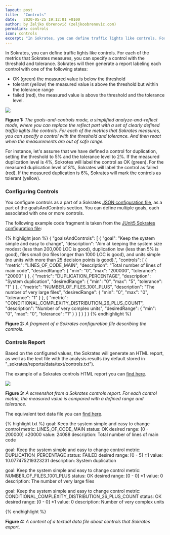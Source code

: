 ```yaml
---
layout: post
title:  "Controls"
date:   2020-05-25 19:12:01 +0100
author: by Željko Obrenović (zeljkoobrenovic.com)
permalink: controls
icon: controls
excerpt: "In Sokrates, you can define traffic lights like controls. For each of the metrics that Sokrates measures, you can specify a monitor with the threshold and tolerance. Sokrates will then generate a report labeling each control with one of the following states. OK (green) means that the measured value is below the threshold. Tolerant (yellow) means that the measured value is above the threshold but within the tolerance range. Failed (red) means that the measured value is above the threshold and the tolerance level."
---
```


In Sokrates, you can define traffic lights like controls. For each of the metrics that Sokrates measures, you can specify a control with the threshold and tolerance. Sokrates will then generate a report labeling each control with one of the following states:
* OK (green) the measured value is below the threshold
* tolerant (yellow) the measured value is above the threshold but within the tolerance range
* failed (red), the measured value is above the threshold and the tolerance level.

![](assets/images/sokrates/usage-goals.png)

**Figure 1:** *The goals-and-controls mode, a simplified analyze-and-reflect mode, where you can replace the reflect part with a set of clearly defined traffic lights like controls. For each of the metrics that Sokrates measures, you can specify a control with the threshold and tolerance. And then react when the measurements are out of safe range.*

For instance, let's assume that we have defined a control for duplication, setting the threshold to 5% and the tolerance level to 2%. If the measured duplication level is 4%, Sokrotes will label the control as OK (green). For the measured duplication level of 8%, Sokrates will label the control as failed (red). If the measured duplication is 6%, Sokrates will mark the controls as tolerant (yellow).

### Configuring Controls

You configure controls as a part of a Sokrates [JSON configuration file](configuration), as a part of the goalsAndControls section. You can define multiple goals, each associated with one or more controls.

The following example code fragment is taken from the [JUnit5 Sokrates configuration file]():

{% highlight json %}
{
  "goalsAndControls": [
    {
      "goal": "Keep the system simple and easy to change",
      "description": "Aim at keeping the system size modest (less than 200,000 LOC is good), duplication low (less than 5% is good), files small (no files longer than 1000 LOC is good), and units simple (no units with more than 25 decision points is good).",
      "controls": [
        {
          "metric": "LINES_OF_CODE_MAIN",
          "description": "Total number of lines of main code",
          "desiredRange": {
            "min": "0",
            "max": "200000",
            "tolerance": "20000"
          }
        },
        {
          "metric": "DUPLICATION_PERCENTAGE",
          "description": "System duplication",
          "desiredRange": {
            "min": "0",
            "max": "5",
            "tolerance": "1"
          }
        },
        {
          "metric": "NUMBER_OF_FILES_1001_PLUS",
          "description": "The number of very large files",
          "desiredRange": {
            "min": "0",
            "max": "0",
            "tolerance": "1"
          }
        },
        {
          "metric": "CONDITIONAL_COMPLEXITY_DISTRIBUTION_26_PLUS_COUNT",
          "description": "Number of very complex units",
          "desiredRange": {
            "min": "0",
            "max": "0",
            "tolerance": "1"
          }
        }
      ]
    }
  ]
}
{% endhighlight %}

**Figure 2:** *A fragment of a Sokrates configuration file describing the controls.*

### Controls Report

Based on the configured values, the Sokrates will generate an HTML report, as well as the text file with the analysis results (by default stored in "_sokrates/reports/data/text/controls.txt").

The example of a Sokrates controls HTML report you can [find here](https://d3axxy9bcycpv7.cloudfront.net/java/junit5/reports/html/Controls.html).

![](assets/images/sokrates/ceontrol-report.png)

**Figure 3:** *A screenshot from a Sokrates controls report. For each control metric, the measured value is compared with a defined range and tolerance.*

The equivalent text data file you can [find here](https://d3axxy9bcycpv7.cloudfront.net/java/junit5/reports/data/text/controls.txt).

{% highlight txt %}
goal: Keep the system simple and easy to change
control metric: LINES_OF_CODE_MAIN
status: OK
desired range: [0 - 200000] ±20000
value: 24088
description: Total number of lines of main code

goal: Keep the system simple and easy to change
control metric: DUPLICATION_PERCENTAGE
status: FAILED
desired range: [0 - 5] ±1
value: 10.077475219323231
description: System duplication

goal: Keep the system simple and easy to change
control metric: NUMBER_OF_FILES_1001_PLUS
status: OK
desired range: [0 - 0] ±1
value: 0
description: The number of very large files

goal: Keep the system simple and easy to change
control metric: CONDITIONAL_COMPLEXITY_DISTRIBUTION_26_PLUS_COUNT
status: OK
desired range: [0 - 0] ±1
value: 0
description: Number of very complex units

{% endhighlight %}

**Figure 4:** *A content of a textual data file about controls that Sokrates export.*

